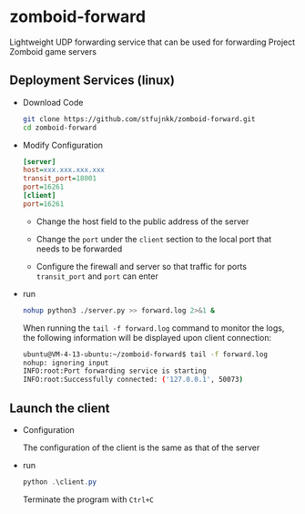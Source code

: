 # zomboid-forward
Lightweight UDP forwarding service that can be used for forwarding Project Zomboid game servers

## Deployment Services (linux)

- Download Code

  ```bash
  git clone https://github.com/stfujnkk/zomboid-forward.git
  cd zomboid-forward
  ```

  

- Modify Configuration

  ```ini
  [server]
  host=xxx.xxx.xxx.xxx
  transit_port=18001
  port=16261
  [client]
  port=16261
  ```

  - Change the host field to the public address of the server

  - Change the `port` under the `client` section to the local port that needs to be forwarded

  - Configure the firewall and server so that traffic for ports `transit_port` and `port` can enter

    

- run

  ```bash
  nohup python3 ./server.py >> forward.log 2>&1 &
  ```

  When running the `tail -f forward.log` command to monitor the logs, the following information will be displayed upon client connection:

  ```bash
  ubuntu@VM-4-13-ubuntu:~/zomboid-forward$ tail -f forward.log
  nohup: ignoring input
  INFO:root:Port forwarding service is starting
  INFO:root:Successfully connected: ('127.0.0.1', 50073)
  ```
## Launch the client

- Configuration

  The configuration of the client is the same as that of the server

- run

  ```powershell
  python .\client.py
  ```
  
  Terminate the program with `Ctrl+C`




